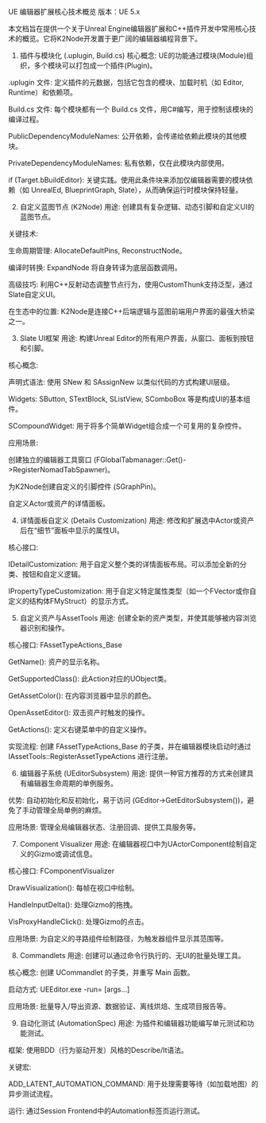 UE 编辑器扩展核心技术概览
版本：UE 5.x

本文档旨在提供一个关于Unreal Engine编辑器扩展和C++插件开发中常用核心技术的概览。它将K2Node开发置于更广阔的编辑器编程背景下。

1. 插件与模块化 (.uplugin, Build.cs)
核心概念: UE的功能通过模块(Module)组织，多个模块可以打包成一个插件(Plugin)。

.uplugin 文件: 定义插件的元数据，包括它包含的模块、加载时机（如 Editor, Runtime）和依赖项。

Build.cs 文件: 每个模块都有一个 Build.cs 文件，用C#编写，用于控制该模块的编译过程。

PublicDependencyModuleNames: 公开依赖，会传递给依赖此模块的其他模块。

PrivateDependencyModuleNames: 私有依赖，仅在此模块内部使用。

if (Target.bBuildEditor): 关键实践。使用此条件块来添加仅编辑器需要的模块依赖（如 UnrealEd, BlueprintGraph, Slate），从而确保运行时模块保持轻量。

2. 自定义蓝图节点 (K2Node)
用途: 创建具有复杂逻辑、动态引脚和自定义UI的蓝图节点。

关键技术:

生命周期管理: AllocateDefaultPins, ReconstructNode。

编译时转换: ExpandNode 将自身转译为底层函数调用。

高级技巧: 利用C++反射动态调整节点行为，使用CustomThunk支持泛型，通过Slate自定义UI。

在生态中的位置: K2Node是连接C++后端逻辑与蓝图前端用户界面的最强大桥梁之一。

3. Slate UI框架
用途: 构建Unreal Editor的所有用户界面，从窗口、面板到按钮和引脚。

核心概念:

声明式语法: 使用 SNew 和 SAssignNew 以类似代码的方式构建UI层级。

Widgets: SButton, STextBlock, SListView, SComboBox 等是构成UI的基本组件。

SCompoundWidget: 用于将多个简单Widget组合成一个可复用的复杂控件。

应用场景:

创建独立的编辑器工具窗口 (FGlobalTabmanager::Get()->RegisterNomadTabSpawner)。

为K2Node创建自定义的引脚控件 (SGraphPin)。

自定义Actor或资产的详情面板。

4. 详情面板自定义 (Details Customization)
用途: 修改和扩展选中Actor或资产后在“细节”面板中显示的属性UI。

核心接口:

IDetailCustomization: 用于自定义整个类的详情面板布局。可以添加全新的分类、按钮和自定义逻辑。

IPropertyTypeCustomization: 用于自定义特定属性类型（如一个FVector或你自定义的结构体FMyStruct）的显示方式。

5. 自定义资产与AssetTools
用途: 创建全新的资产类型，并使其能够被内容浏览器识别和操作。

核心接口: FAssetTypeActions_Base

GetName(): 资产的显示名称。

GetSupportedClass(): 此Action对应的UObject类。

GetAssetColor(): 在内容浏览器中显示的颜色。

OpenAssetEditor(): 双击资产时触发的操作。

GetActions(): 定义右键菜单中的自定义操作。

实现流程: 创建 FAssetTypeActions_Base 的子类，并在编辑器模块启动时通过 IAssetTools::RegisterAssetTypeActions 进行注册。

6. 编辑器子系统 (UEditorSubsystem)
用途: 提供一种官方推荐的方式来创建具有编辑器生命周期的单例服务。

优势: 自动初始化和反初始化，易于访问 (GEditor->GetEditorSubsystem<UMyEditorSubsystem>())，避免了手动管理全局单例的麻烦。

应用场景: 管理全局编辑器状态、注册回调、提供工具服务等。

7. Component Visualizer
用途: 在编辑器视口中为UActorComponent绘制自定义的Gizmo或调试信息。

核心接口: FComponentVisualizer

DrawVisualization(): 每帧在视口中绘制。

HandleInputDelta(): 处理Gizmo的拖拽。

VisProxyHandleClick(): 处理Gizmo的点击。

应用场景: 为自定义的寻路组件绘制路径，为触发器组件显示其范围等。

8. Commandlets
用途: 创建可以通过命令行执行的、无UI的批量处理工具。

核心概念: 创建 UCommandlet 的子类，并重写 Main 函数。

启动方式: UEEditor.exe <Project> -run=<CommandletName> [args...]

应用场景: 批量导入/导出资源、数据验证、离线烘焙、生成项目报告等。

9. 自动化测试 (AutomationSpec)
用途: 为插件和编辑器功能编写单元测试和功能测试。

框架: 使用BDD（行为驱动开发）风格的Describe/It语法。

关键宏:

ADD_LATENT_AUTOMATION_COMMAND: 用于处理需要等待（如加载地图）的异步测试流程。

运行: 通过Session Frontend中的Automation标签页运行测试。